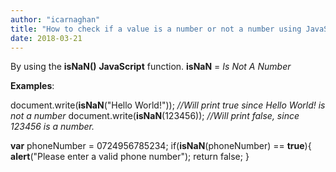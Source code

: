 ```yaml
---
author: "icarnaghan"
title: "How to check if a value is a number or not a number using JavaScript"
date: 2018-03-21
---
```


By using the **isNaN()** **JavaScript** function. **isNaN** = _Is Not A Number_

**Examples**:

document.write(**isNaN**("Hello World!")); _//Will print true since Hello World! is not a number_ document.write(**isNaN**(123456)); _//Will print false, since 123456 is a number._

**var** phoneNumber = 0724956785234; if(**isNaN**(phoneNumber) == **true**){ **alert**("Please enter a valid phone number"); return false; }
